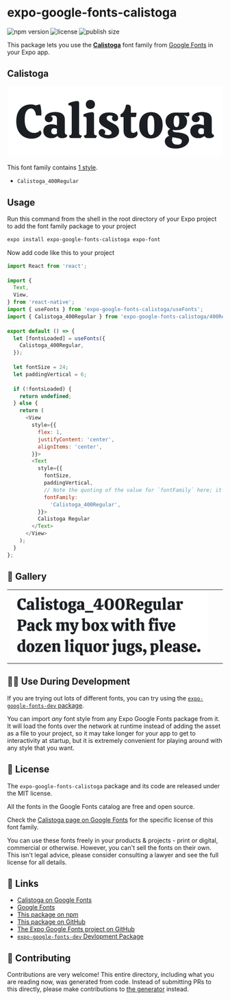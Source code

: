 # expo-google-fonts-calistoga

![npm version](https://flat.badgen.net/npm/v/expo-google-fonts-calistoga)
![license](https://flat.badgen.net/github/license/expo/google-fonts)
![publish size](https://flat.badgen.net/packagephobia/install/expo-google-fonts-calistoga)

This package lets you use the [**Calistoga**](https://fonts.google.com/specimen/Calistoga) font family from [Google Fonts](https://fonts.google.com/) in your Expo app.

## Calistoga

![Calistoga](./font-family.png)

This font family contains [1 style](#-gallery).

- `Calistoga_400Regular`

## Usage

Run this command from the shell in the root directory of your Expo project to add the font family package to your project
```sh
expo install expo-google-fonts-calistoga expo-font
```

Now add code like this to your project
```js
import React from 'react';

import {
  Text,
  View,
} from 'react-native';
import { useFonts } from 'expo-google-fonts-calistoga/useFonts';
import { Calistoga_400Regular } from 'expo-google-fonts-calistoga/400Regular';

export default () => {
  let [fontsLoaded] = useFonts({
    Calistoga_400Regular,
  });

  let fontSize = 24;
  let paddingVertical = 6;

  if (!fontsLoaded) {
    return undefined;
  } else {
    return (
      <View
        style={{
          flex: 1,
          justifyContent: 'center',
          alignItems: 'center',
        }}>
        <Text
          style={{
            fontSize,
            paddingVertical,
            // Note the quoting of the value for `fontFamily` here; it expects a string!
            fontFamily:
              'Calistoga_400Regular',
          }}>
          Calistoga Regular
        </Text>
      </View>
    );
  }
};

```

## 🔡 Gallery


||||
|-|-|-|
|![Calistoga_400Regular](.//400Regular/Calistoga_400Regular.ttf.png)||||


## 👩‍💻 Use During Development

If you are trying out lots of different fonts, you can try using the [`expo-google-fonts-dev` package](https://github.com/freeboub/google-fonts/tree/master/font-packages/dev#readme).

You can import *any* font style from any Expo Google Fonts package from it. It will load the fonts
over the network at runtime instead of adding the asset as a file to your project, so it may take longer
for your app to get to interactivity at startup, but it is extremely convenient
for playing around with any style that you want.

## 📖 License

The `expo-google-fonts-calistoga` package and its code are released under the MIT license.

All the fonts in the Google Fonts catalog are free and open source.

Check the [Calistoga page on Google Fonts](https://fonts.google.com/specimen/Calistoga) for the specific license of this font family.

You can use these fonts freely in your products & projects - print or digital, commercial or otherwise. However, you can't sell the fonts on their own. This isn't legal advice, please consider consulting a lawyer and see the full license for all details.

## 🔗 Links

- [Calistoga on Google Fonts](https://fonts.google.com/specimen/Calistoga)
- [Google Fonts](https://fonts.google.com/)
- [This package on npm](https://www.npmjs.com/package/expo-google-fonts-calistoga)
- [This package on GitHub](https://github.com/freeboub/google-fonts/tree/master/font-packages/calistoga)
- [The Expo Google Fonts project on GitHub](https://github.com/freeboub/google-fonts)
- [`expo-google-fonts-dev` Devlopment Package](https://github.com/freeboub/google-fonts/tree/master/font-packages/dev)

## 🤝 Contributing

Contributions are very welcome! This entire directory, including what you are reading now, was generated from code. Instead of submitting PRs to this directly, please make contributions to [the generator](https://github.com/freeboub/google-fonts/tree/master/packages/generator) instead.
